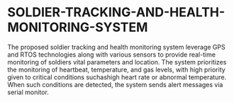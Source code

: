 # SOLDIER-TRACKING-AND-HEALTH-MONITORING-SYSTEM
The proposed soldier tracking and health monitoring system leverage GPS and RTOS technologies along with various sensors to provide real-time monitoring of soldiers vital parameters and location. The system prioritizes the monitoring of heartbeat, temperature, and gas levels, with high priority given to critical conditions 
 suchashigh heart rate or abnormal temperature. When such conditions are detected, the system sends alert messages via serial monitor.
